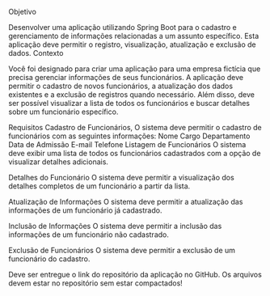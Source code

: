Objetivo


Desenvolver uma aplicação utilizando Spring Boot para o cadastro e gerenciamento de informações relacionadas a um assunto específico. Esta aplicação deve permitir o registro, visualização, atualização e exclusão de dados.
Contexto


Você foi designado para criar uma aplicação para uma empresa fictícia que precisa gerenciar informações de seus funcionários. A aplicação deve permitir o cadastro de novos funcionários, a atualização dos dados existentes e a exclusão de registros quando necessário. Além disso, deve ser possível visualizar a lista de todos os funcionários e buscar detalhes sobre um funcionário específico.

Requisitos
Cadastro de Funcionários, O sistema deve permitir o cadastro de funcionários com as seguintes informações:
Nome
Cargo
Departamento
Data de Admissão
E-mail
Telefone
Listagem de Funcionários
O sistema deve exibir uma lista de todos os funcionários cadastrados com a opção de visualizar detalhes adicionais.

Detalhes do Funcionário
O sistema deve permitir a visualização dos detalhes completos de um funcionário a partir da lista.

Atualização de Informações
O sistema deve permitir a atualização das informações de um funcionário já cadastrado.


Inclusão de Informações
O sistema deve permitir a inclusão das informações de um funcionário não cadastrado.

Exclusão de Funcionários
O sistema deve permitir a exclusão de um funcionário do cadastro.


Deve ser entregue o link do repositório da aplicação no GitHub.
Os arquivos devem estar no repositório sem estar compactados!
